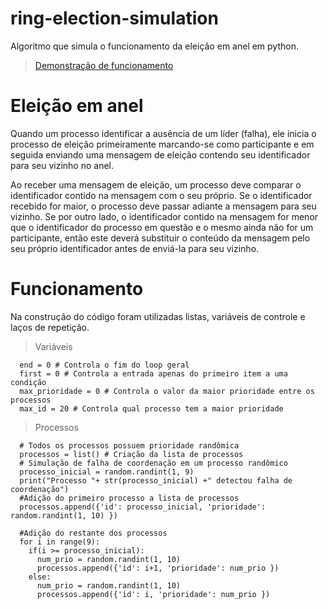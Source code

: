 # ring-election-simulation
Algoritmo que simula o funcionamento da eleição em anel em python.
> [Demonstração de funcionamento](https://repl.it/@sant0will/ring-election)

# Eleição em anel
Quando um processo identificar a ausência de um líder (falha), ele inicia o processo de eleição primeiramente marcando-se como participante e em seguida enviando uma mensagem de eleição contendo seu identificador para seu vizinho no anel.

Ao receber uma mensagem de eleição, um processo deve comparar o identificador contido na mensagem com o seu próprio. Se o identificador recebido for maior, o processo deve passar adiante a mensagem para seu vizinho. Se por outro lado, o identificador contido na mensagem for menor que o identificador do processo em questão e o mesmo ainda não for um participante, então este deverá substituir o conteúdo da mensagem pelo seu próprio identificador antes de enviá-la para seu
vizinho.

# Funcionamento
Na construção do código foram utilizadas listas, variáveis de controle e laços de repetição.
> Variáveis
```
  end = 0 # Controla o fim do loop geral
  first = 0 # Controla a entrada apenas do primeiro item a uma condição
  max_prioridade = 0 # Controla o valor da maior prioridade entre os processos
  max_id = 20 # Controla qual processo tem a maior prioridade  
```

> Processos
```
  # Todos os processos possuem prioridade randômica
  processos = list() # Criação da lista de processos
  # Simulação de falha de coordenação em um processo randômico
  processo_inicial = random.randint(1, 9)
  print("Processo "+ str(processo_inicial) +" detectou falha de coordenação")
  #Adição do primeiro processo a lista de processos
  processos.append({'id': processo_inicial, 'prioridade': random.randint(1, 10) })

  #Adição do restante dos processos
  for i in range(9):
    if(i >= processo_inicial):
      num_prio = random.randint(1, 10)
      processos.append({'id': i+1, 'prioridade': num_prio })
    else:
      num_prio = random.randint(1, 10)
      processos.append({'id': i, 'prioridade': num_prio })  
```



